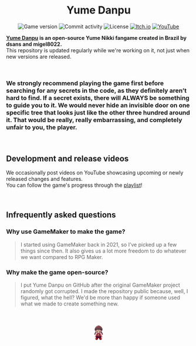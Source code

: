 <h1 align="center">Yume Danpu</h1>

<p align="center">
  <img src="https://img.shields.io/badge/version-0.01-4BFF84" alt="Game version" />
  <img src="https://img.shields.io/github/commit-activity/m/dsnas/Yume-Danpu?color=4BFF84" alt="Commit activity" />
  <img src="https://img.shields.io/github/license/dsnas/Yume-Danpu?color=4BFF84" alt="License" />
  <a href="https://dsnas.itch.io/yume-danpu">
    <img src="https://img.shields.io/badge/Itch.io-FA5C5C?logo=itchdotio&logoColor=f5f5f5" alt="Itch.io" /></a>
  <a href="https://www.youtube.com/playlist?list=PL_pzsGsbaRMXNumNYboPS_WFcR2NDsNUd">
    <img src="https://img.shields.io/badge/YouTube-FF0000?logo=youtube&logoColor=f5f5f5" alt="YouTube" /></a>
</p>

**[Yume Danpu](https://dsnas.itch.io/yume-danpu) is an open-source Yume Nikki fangame created in Brazil by dsans and migel8022.**  
This repository is updated regularly while we're working on it, not just when new versions are released.

&nbsp;

### We strongly recommend playing the game first before searching for any secrets in the code, as they definitely aren’t hard to find. If a secret exists, there will ALWAYS be something to guide you to it. We would never hide an invisible door on one specific tree that looks just like the other three hundred around it. That would be really, really embarrassing, and completely unfair to you, the player.

&nbsp;

## Development and release videos
We occasionally post videos on YouTube showcasing upcoming or newly released changes and features.  
You can follow the game's progress through the [playlist](https://www.youtube.com/playlist?list=PL_pzsGsbaRMXNumNYboPS_WFcR2NDsNUd)!

&nbsp;

## Infrequently asked questions

### Why use GameMaker to make the game?
> I started using GameMaker back in 2021, so I’ve picked up a few things since then. It also gives us a lot more freedom to do whatever we want compared to RPG Maker.

### Why make the game open-source?
> I put Yume Danpu on GitHub after the original GameMaker project randomly got corrupted. I made the repository public because, well, I figured, what the hell? We'd be more than happy if someone used what we made to create something new.

&nbsp;

<p align="center">
  <a href="https://dsnas.itch.io/yume-danpu">
    <img src="./sprites/spr_player_dn/12ae5a06-47d6-4b9f-b8ed-2ff6dd9e5bff.png" alt="Macacolandia citizen" height="48" /></a>
</p>
